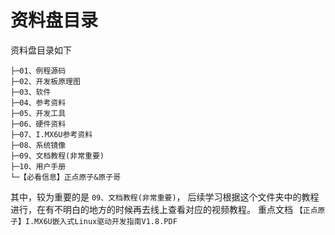 # 资料盘目录
资料盘目录如下
```
├─01、例程源码
├─02、开发板原理图
├─03、软件
├─04、参考资料
├─05、开发工具
├─06、硬件资料
├─07、I.MX6U参考资料
├─08、系统镜像
├─09、文档教程(非常重要)
├─10、用户手册
└─【必看信息】正点原子&原子哥
```

其中，较为重要的是 `09、文档教程(非常重要)`， 后续学习根据这个文件夹中的教程进行，在有不明白的地方的时候再去线上查看对应的视频教程。
重点文档
`【正点原子】I.MX6U嵌入式Linux驱动开发指南V1.8.PDF`
